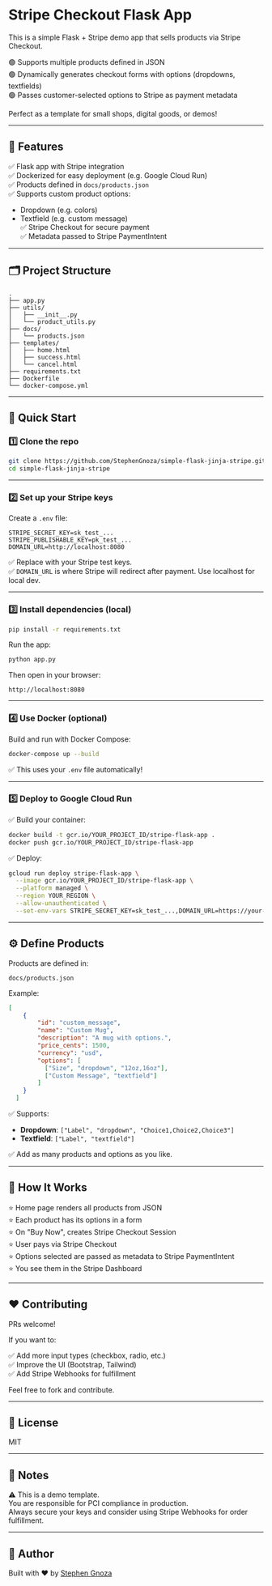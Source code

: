 # Stripe Checkout Flask App

This is a simple Flask + Stripe demo app that sells products via Stripe Checkout.

🟢 Supports multiple products defined in JSON  
🟢 Dynamically generates checkout forms with options (dropdowns, textfields)  
🟢 Passes customer-selected options to Stripe as payment metadata  

Perfect as a template for small shops, digital goods, or demos!

---

## 🌟 Features

✅ Flask app with Stripe integration  
✅ Dockerized for easy deployment (e.g. Google Cloud Run)  
✅ Products defined in `docs/products.json`  
✅ Supports custom product options:  
- Dropdown (e.g. colors)  
- Textfield (e.g. custom message)  
✅ Stripe Checkout for secure payment  
✅ Metadata passed to Stripe PaymentIntent  

---

## 🗂️ Project Structure

```
.
├── app.py
├── utils/
│   ├── __init__.py
│   └── product_utils.py
├── docs/
│   └── products.json
├── templates/
│   ├── home.html
│   ├── success.html
│   └── cancel.html
├── requirements.txt
├── Dockerfile
└── docker-compose.yml
```

---

## 🚀 Quick Start

### 1️⃣ Clone the repo

```bash
git clone https://github.com/StephenGnoza/simple-flask-jinja-stripe.git
cd simple-flask-jinja-stripe
```

---

### 2️⃣ Set up your Stripe keys

Create a `.env` file:

```
STRIPE_SECRET_KEY=sk_test_...
STRIPE_PUBLISHABLE_KEY=pk_test_...
DOMAIN_URL=http://localhost:8080
```

✅ Replace with your Stripe test keys.  
✅ `DOMAIN_URL` is where Stripe will redirect after payment. Use localhost for local dev.

---

### 3️⃣ Install dependencies (local)

```bash
pip install -r requirements.txt
```

Run the app:

```bash
python app.py
```

Then open in your browser:

```
http://localhost:8080
```

---

### 4️⃣ Use Docker (optional)

Build and run with Docker Compose:

```bash
docker-compose up --build
```

✅ This uses your `.env` file automatically!

---

### 5️⃣ Deploy to Google Cloud Run

✅ Build your container:

```bash
docker build -t gcr.io/YOUR_PROJECT_ID/stripe-flask-app .
docker push gcr.io/YOUR_PROJECT_ID/stripe-flask-app
```

✅ Deploy:

```bash
gcloud run deploy stripe-flask-app \
  --image gcr.io/YOUR_PROJECT_ID/stripe-flask-app \
  --platform managed \
  --region YOUR_REGION \
  --allow-unauthenticated \
  --set-env-vars STRIPE_SECRET_KEY=sk_test_...,DOMAIN_URL=https://your-cloud-run-url
```

---

## ⚙️ Define Products

Products are defined in:

```
docs/products.json
```

Example:

```json
[
    {
        "id": "custom_message",
        "name": "Custom Mug",
        "description": "A mug with options.",
        "price_cents": 1500,
        "currency": "usd",
        "options": [
          ["Size", "dropdown", "12oz,16oz"],
          ["Custom Message", "textfield"]
        ]
    }
  ]
```

✅ Supports:  
- **Dropdown**: `["Label", "dropdown", "Choice1,Choice2,Choice3"]`  
- **Textfield**: `["Label", "textfield"]`  

✅ Add as many products and options as you like.

---

## 🧭 How It Works

⭐ Home page renders all products from JSON  
⭐ Each product has its options in a form  
⭐ On "Buy Now", creates Stripe Checkout Session  
⭐ User pays via Stripe Checkout  
⭐ Options selected are passed as metadata to Stripe PaymentIntent  
⭐ You see them in the Stripe Dashboard

---

## ❤️ Contributing

PRs welcome!  

If you want to:

✅ Add more input types (checkbox, radio, etc.)  
✅ Improve the UI (Bootstrap, Tailwind)  
✅ Add Stripe Webhooks for fulfillment  

Feel free to fork and contribute.

---

## 📝 License

MIT

---

## 📌 Notes

⚠️ This is a demo template.  
You are responsible for PCI compliance in production.  
Always secure your keys and consider using Stripe Webhooks for order fulfillment.

---

## 🏁 Author

Built with ❤️ by [Stephen Gnoza](https://github.com/StephenGnoza)
